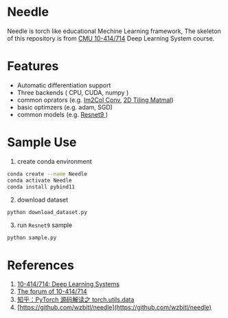 # Needle
Needle is torch like educational Mechine Learning framework, The skeleton of this repository is from [CMU 10-414/714](https://dlsyscourse.org/) Deep Learning System course.

# Features
- Automatic differentiation support
- Three backends ( CPU, CUDA, numpy )
- common oprators (e.g. [Im2Col Conv](https://github.com/Nicooo-Wang/Needle/blob/343deaa73e357fcb9e1b23b4be3ba898f3c705ba/python/needle/ops/ops_mathematic.py#L513), [2D Tiling Matmal](https://github.com/Nicooo-Wang/Needle/blob/343deaa73e357fcb9e1b23b4be3ba898f3c705ba/src/ndarray_backend_cuda.cu#L548))
- basic optimzers (e.g. adam, SGD)
- common models (e.g. [ Resnet9 ](https://github.com/Nicooo-Wang/Needle/blob/343deaa73e357fcb9e1b23b4be3ba898f3c705ba/sample.py#L14))

# Sample Use
1. create conda environment
```bash
conda create --name Needle
conda activate Needle
conda install pybind11
```
2. download dataset
```
python download_dataset.py
```
3. run `Resnet9` sample
```
python sample.py
```

# References
1. [10-414/714: Deep Learning Systems ](https://dlsyscourse.org/)
2. [The forum of 10-414/714 ](https://forum.dlsyscourse.org/)
4. [知乎：PyTorch 源码解读之 torch.utils.data ](https://zhuanlan.zhihu.com/p/337850513)
5. [https://github.com/wzbitl/needle](https://github.com/wzbitl/needle)
